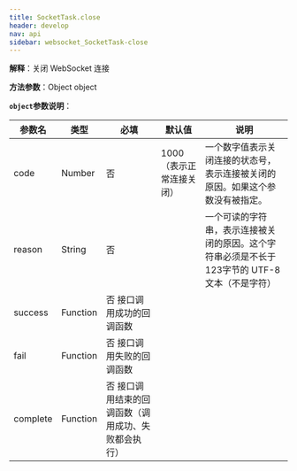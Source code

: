 ```yaml
---
title: SocketTask.close
header: develop
nav: api
sidebar: websocket_SocketTask-close
---
```




**解释**：关闭 WebSocket 连接

**方法参数**：Object object

**`object`参数说明**：

|参数名 |类型  |必填 | 默认值 |说明|
|---- | ---- | ---- | ----|----|
|code| Number | 否 | 1000 （表示正常连接关闭）|一个数字值表示关闭连接的状态号，表示连接被关闭的原因。如果这个参数没有被指定。|
|reason| String | 否 | |一个可读的字符串，表示连接被关闭的原因。这个字符串必须是不长于123字节的 UTF-8 文本（不是字符）|
|success   |Function  |  否  接口调用成功的回调函数 |
|fail  |Function  |  否  接口调用失败的回调函数|
|complete   | Function   | 否  接口调用结束的回调函数（调用成功、失败都会执行）|

